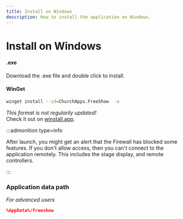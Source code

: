 ```yaml
---
title: Install on Windows
description: How to install the application on Windows.
---
```


# Install on Windows

#### .exe

Download the .exe file and double click to install.

<!-- #### .exe

:::steps

!!!step title="Execute"|description="Double-click on the .exe file"
!!!

::: -->

#### WinGet

```bash
winget install --id=ChurchApps.FreeShow  -e
```

_This format is not regularily updated!_
<br>
Check it out on [winstall.app](https://winstall.app/apps/ChurchApps.FreeShow).

:::admonition type=info

After launch, you might get an alert that the Firewall has blocked some features. If you don't allow access, then you can't connect to the application remotely. This includes the stage display, and remote controllers.

:::

### Application data path

_For advanced users_

```json
%AppData%/freeshow
```
